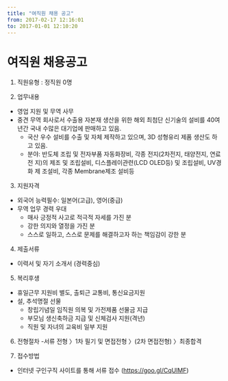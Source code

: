 ```yaml
---
title: "여직원 채용 공고"
from: 2017-02-17 12:16:01
to: 2017-01-01 12:10:20
---
```


# 여직원 채용공고

1. 직원유형 : 정직원 0명

2. 업무내용
- 영업 지원 및 무역 사무
- 중견 무역 회사로서 수출용 자본재 생산을 위한 해외 최첨단 신기술의 설비를 
       40여 년간 국내 수많은 대기업에 판매하고 있음.
    - 국산 우수 설비를 수출 및 자체 제작하고 있으며, 3D 성형유리 제품 생산도
       하고 있음.
    - 분야: 반도체 조립 및 전자부품 자동화장비, 각종 전지(2차전지, 태양전지, 연료전       지)의 제조 및 조립설비, 디스플레이관련(LCD OLED등) 및 조립설비, UV경화 제       조설비, 각종 Membrane제조 설비등 

3. 지원자격
- 외국어 능력필수: 일본어(고급), 영어(중급)
- 무역 업무 경력 우대
    - 매사 긍정적 사고로 적극적 자세를 가진 분
    - 강한 의지와 열정을 가진 분
    - 스스로 일하고, 스스로 문제를 해결하고자 하는 책임감이 강한 분

4. 제출서류
- 이력서 및 자기 소개서 (경력중심)

5. 복리후생
- 휴일근무 지원비 별도, 출퇴근 교통비, 통신요금지원
- 설, 추석명절 선물
    - 창립기념일 임직원 의복 및 가전제품 선물금 지급
    - 부모님 생신축하금 지급 및 신체검사 지원(격년)
    - 직원 및 자녀의 교육비 일부 지원

6. 전형절차
   -서류 전형 〉1차 필기 및 면접전형 〉(2차 면접전형) 〉최종합격

7. 접수방법
- 인터넷 구인구직 사이트를 통해 서류 접수 (https://goo.gl/CqUlMF)